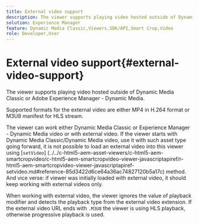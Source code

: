 ```yaml
---
title: External video support
description: The viewer supports playing video hosted outside of Dynamic Media Classic or Adobe Experience Manager - Dynamic Media.
solution: Experience Manager
feature: Dynamic Media Classic,Viewers,SDK/API,Smart Crop,Video
role: Developer,User
---
```

# External video support{#external-video-support}

The viewer supports playing video hosted outside of Dynamic Media Classic or Adobe Experience Manager - Dynamic Media.

 Supported formats for the external video are either MP4 in H.264 format or M3U8 manifest for HLS stream.

The viewer can work either Dynamic Media Classic or Experience Manager - Dynamic Media video or with external video. If the viewer starts with Dynamic Media Classic/Dynamic Media video, use it with such asset type going forward, it is not possible to load an external video into this viewer using [`setVideo`]
(../../c-html5-aem-asset-viewers/c-html5-aem-smartcropvideo/c-html5-aem-smartcropvideo-viewer-javascriptapiref/r-html5-aem-smartcropvideo-viewer-javascriptapiref-setvideo.md#reference-85d3422d6ce64a36ac74827120b5a17c) method. And vice verse: if viewer was initially loaded with external video, it should keep working with external videos only.

When working with external video, the viewer ignores the value of playback modifier and detects the playback type from the external video extension. If the external video URL ends with `.M3U8` the viewer is using HLS playback, otherwise progressive playback is used.

